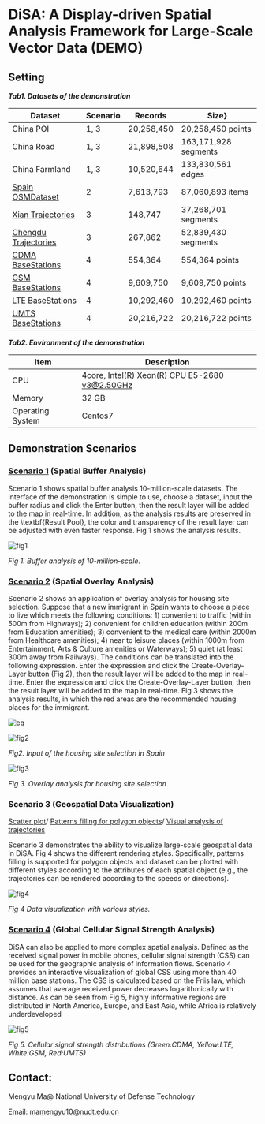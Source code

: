 # DiSA: A Display-driven Spatial Analysis Framework for Large-Scale Vector Data (DEMO)



## Setting


***Tab1. Datasets of the demonstration***

| Dataset |Scenario |Records |Size} |
| -------------- | ---------- | ---------- | -------------------- |
| China POI |1, 3 |20,258,450  |20,258,450 points |
| China Road |1, 3 |21,898,508  |163,171,928 segments |
| China Farmland |1, 3 |10,520,644  |133,830,561 edges |
| [Spain OSMDataset](https://download.geofabrik.de/europe/spain-latest.osm.pbf) |2 |7,613,793  |87,060,893 items |
| [Xian Trajectories](https://outreach.didichuxing.com/research/opendata) | 3 |148,747  |37,268,701 segments |
| [Chengdu Trajectories](https://outreach.didichuxing.com/research/opendata) | 3 |267,862  |52,839,430 segments |
| [CDMA BaseStations](https://opencellid.org/) | 4 | 554,364 | 554,364 points |
| [GSM BaseStations](https://opencellid.org/) | 4 | 9,609,750 | 9,609,750 points |
| [LTE BaseStations](https://opencellid.org/) | 4 |10,292,460 | 10,292,460 points |
| [UMTS BaseStations](https://opencellid.org/) | 4 | 20,216,722 | 20,216,722 points |

***Tab2.  Environment of the demonstration***

| Item             | Description                                    |
| ---------------- | ---------------------------------------------- |
| CPU              | 4core, Intel(R) Xeon(R) CPU E5-2680 v3@2.50GHz |
| Memory           | 32 GB                                          |
| Operating System | Centos7                                        |



## Demonstration Scenarios

### [Scenario 1](http://www.higis.org.cn:8080/hibuffer10million/) (Spatial Buffer Analysis)

Scenario 1 shows spatial buffer analysis 10-million-scale datasets. The interface of the demonstration is simple to use, choose a dataset, input the buffer radius and click the Enter button, then the result layer will be added to the map in real-time. In addition, as the analysis results are preserved in the \textbf{Result Pool}, the color and transparency of the result layer can be adjusted with even faster response. Fig 1 shows the analysis results. 



![fig1](./figures/fig1.JPG)

*Fig 1. Buffer analysis of 10-million-scale.*

### [Scenario 2](http://www.higis.org.cn:8080/hibo/) (Spatial Overlay Analysis)

Scenario 2 shows an application of overlay analysis for housing site selection. Suppose that a new immigrant in Spain wants to choose a place to live which meets the following conditions: 1) convenient to traffic (within 500m from Highways); 2) convenient for children education (within 200m from Education amenities); 3) convenient to the medical care (within 2000m from Healthcare amenities); 4) near to leisure places (within 1000m from Entertainment, Arts & Culture amenities or Waterways); 5) quiet (at least 300m away from Railways). The conditions can be translated into the following expression. Enter the expression and click the Create-Overlay-Layer button (Fig 2), then the result layer will be added to the map in real-time. Enter the expression and click the Create-Overlay-Layer button, then the result layer will be added to the map in real-time. Fig 3 shows the analysis results, in which the red areas are the recommended housing places for the immigrant.


![eq](./figures/eq.JPG)


![fig2](./figures/fig2.JPG)

*Fig2. Input of the housing site selection in Spain*

![fig3](./figures/fig3.JPG)

*Fig 3. Overlay analysis for housing site selection*

### Scenario 3 (Geospatial Data Visualization)

[Scatter plot](http://www.higis.org.cn:8080/hivision/)/ [Patterns filling for polygon objects](http://www.higis.org.cn:8080/hivision_with_pattern/)/ [Visual analysis of trajectories](http://www.higis.org.cn:8080/TrajVISDEMO/)

Scenario 3 demonstrates the ability to visualize large-scale geospatial data in DiSA. Fig 4 shows the different rendering styles. Specifically, patterns filling is supported for polygon objects and dataset can be plotted with different styles according to the attributes of each 
spatial object (e.g., the trajectories can be rendered according to the speeds or directions).



![fig4](./figures/fig4.JPG)

*Fig 4 Data visualization with various styles.*

### [Scenario 4](http://www.higis.org.cn:8080/CellTowerDEMO/) (Global Cellular Signal Strength Analysis)

DiSA can also be applied to more complex spatial analysis. Defined as the received signal power in mobile phones, cellular signal strength (CSS) can be used for the geographic analysis of information flows. Scenario 4 provides an interactive visualization of global CSS using more than 40 million base stations. The CSS is calculated based on the Friis law, which assumes that average received power decreases logarithmically with distance. As can be seen from Fig 5, highly informative regions are distributed in North America, Europe, and East Asia, while Africa is relatively underdeveloped



![fig5](./figures/fig5.JPG)

*Fig 5. Cellular signal strength distributions (Green:CDMA, Yellow:LTE, White:GSM, Red:UMTS)*

## Contact:

Mengyu Ma@ National University of Defense Technology

Email: mamengyu10@nudt.edu.cn
